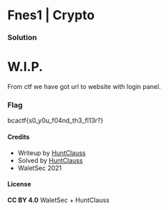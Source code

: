 # Fnes1 | Crypto

### Solution
# W.I.P.

From ctf we have got url to website with login panel.


### Flag

bcactf{s0_y0u_f04nd_th3_fl13r?}

#### Credits

- Writeup by [HuntClauss](https://ctftime.org/user/106464)
- Solved by [HuntClauss](https://ctftime.org/user/106464)
- WaletSec 2021

#### License

**CC BY 4.0** WaletSec + HuntClauss
